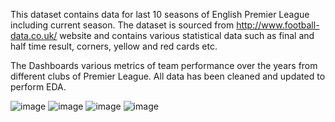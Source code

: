 This dataset contains data for last 10 seasons of English Premier League including current season. The dataset is sourced from http://www.football-data.co.uk/ website and contains various statistical data such as final and half time result, corners, yellow and red cards etc.

The Dashboards various metrics of team performance over the years from different clubs of Premier League. All data has been cleaned and updated to perform EDA.


![image](https://user-images.githubusercontent.com/16624154/215364535-f3e62252-fb1d-4af7-90ae-1ac7499a8c09.png)
![image](https://user-images.githubusercontent.com/16624154/215364557-8e6f47a7-4867-4e1c-a5c5-3fffe5e21275.png)
![image](https://user-images.githubusercontent.com/16624154/215364568-53a079a9-1d42-4b98-82d3-65ea5afa54c9.png)
![image](https://user-images.githubusercontent.com/16624154/215364592-a24d6bfb-68bc-4890-8b39-605270894ac3.png)

